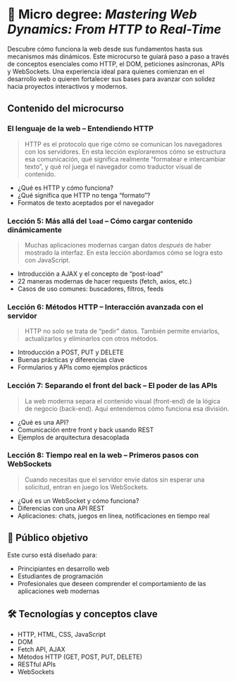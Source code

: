 # 📘 Micro degree: *Mastering Web Dynamics: From HTTP to Real-Time*

Descubre cómo funciona la web desde sus fundamentos hasta sus mecanismos más dinámicos. Este microcurso te guiará paso a paso a través de conceptos esenciales como HTTP, el DOM, peticiones asíncronas, APIs y WebSockets. Una experiencia ideal para quienes comienzan en el desarrollo web o quieren fortalecer sus bases para avanzar con solidez hacia proyectos interactivos y modernos.


## Contenido del microcurso

### **El lenguaje de la web – Entendiendo HTTP**
> HTTP es el protocolo que rige cómo se comunican los navegadores con los servidores. En esta lección exploraremos cómo se estructura esa comunicación, qué significa realmente “formatear e intercambiar texto”, y qué rol juega el navegador como traductor visual de contenido.

- ¿Qué es HTTP y cómo funciona?
- ¿Qué significa que HTTP no tenga “formato”?
- Formatos de texto aceptados por el navegador


<!-- ### **Diseñando la web – Estructura, estilo y dinamismo**
> Un sitio web moderno combina varios lenguajes que trabajan en conjunto. Esta lección analiza el trío esencial: HTML, CSS y JavaScript.

- Archivos necesarios para crear un sitio estático (HTML + CSS)
- ¿Qué añade JavaScript a la experiencia?
- ¿Qué formatos necesita un sitio web dinámico? -->


<!-- ### **De la URL al contenido – Cómo se carga una página web (Parte 1)**
> Desde que escribimos una URL hasta que vemos una página, ocurren múltiples pasos. Aquí desglosamos ese recorrido invisible.

- Archivos necesarios para crear un sitio estático (HTML + CSS)
- ¿Qué añade JavaScript a la experiencia?
- La solicitud inicial (`index.html`) y sus recursos asociados
- Encabezados HTTP y respuestas del servidor
- Estados HTTP y comportamiento del navegador


### **Lección 4: El DOM en acción – Cómo el navegador construye la web (Parte 2)**
> Una vez recibidos los archivos, el navegador crea el DOM. Entenderlo es clave para manipular páginas dinámicamente.

- ¿Qué es el DOM?
- Renderizado progresivo: HTML, CSS, JS
- Qué ocurre al cargar scripts, estilos e imágenes -->


### **Lección 5: Más allá del `load` – Cómo cargar contenido dinámicamente**
> Muchas aplicaciones modernas cargan datos *después* de haber mostrado la interfaz. En esta lección abordamos cómo se logra esto con JavaScript.

- Introducción a AJAX y el concepto de “post-load”
- 22 maneras modernas de hacer requests (fetch, axios, etc.)
- Casos de uso comunes: buscadores, filtros, feeds


### **Lección 6: Métodos HTTP – Interacción avanzada con el servidor**
> HTTP no solo se trata de “pedir” datos. También permite enviarlos, actualizarlos y eliminarlos con otros métodos.

- Introducción a POST, PUT y DELETE
- Buenas prácticas y diferencias clave
- Formularios y APIs como ejemplos prácticos


### **Lección 7: Separando el front del back – El poder de las APIs**
> La web moderna separa el contenido visual (front-end) de la lógica de negocio (back-end). Aquí entendemos cómo funciona esa división.

- ¿Qué es una API?
- Comunicación entre front y back usando REST
- Ejemplos de arquitectura desacoplada


### **Lección 8: Tiempo real en la web – Primeros pasos con WebSockets**
> Cuando necesitas que el servidor envíe datos sin esperar una solicitud, entran en juego los WebSockets.

- ¿Qué es un WebSocket y cómo funciona?
- Diferencias con una API REST
- Aplicaciones: chats, juegos en línea, notificaciones en tiempo real



## 🎯 Público objetivo
Este curso está diseñado para:
- Principiantes en desarrollo web
- Estudiantes de programación
- Profesionales que deseen comprender el comportamiento de las aplicaciones web modernas



## 🛠 Tecnologías y conceptos clave
- HTTP, HTML, CSS, JavaScript
- DOM
- Fetch API, AJAX
- Métodos HTTP (GET, POST, PUT, DELETE)
- RESTful APIs
- WebSockets


